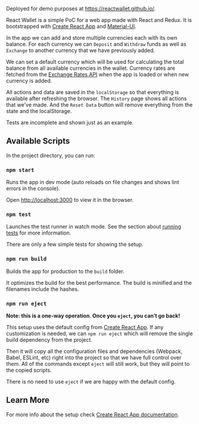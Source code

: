 Deployed for demo purposes at https://reactwallet.github.io/.

React Wallet is a simple PoC for a web app made with React and Redux. It is bootstrapped with [Create React App](https://github.com/facebook/create-react-app) and [Material-UI](https://material-ui.com).

In the app we can add and store multiple currencies each with its own balance. For each currency we can `Deposit` and `Withdraw` funds as well as `Exchange` to another currency that we have previously added.

We can set a default currency which will be used for calculating the total balance from all available currencies in the wallet. Currency rates are fetched from the [Exchange Rates API](https://exchangeratesapi.io/) when the app is loaded or when new currency is added.

All actions and data are saved in the `localStorage` so that everything is available after refreshing the browser. The `History` page shows all actions that we've made. And the `Reset Data` button will remove everything from the state and the localStorage.

Tests are incomplete and shown just as an example.

## Available Scripts

In the project directory, you can run:

### `npm start`

Runs the app in dev mode (auto reloads on file changes and shows lint errors in the console).

Open [http://localhost:3000](http://localhost:3000) to view it in the browser.

### `npm test`

Launches the test runner in watch mode. See the section about [running tests](https://facebook.github.io/create-react-app/docs/running-tests) for more information.

There are only a few simple tests for showing the setup.

### `npm run build`

Builds the app for production to the `build` folder.

It optimizes the build for the best performance. The build is minified and the filenames include the hashes.

### `npm run eject`

**Note: this is a one-way operation. Once you `eject`, you can’t go back!**

This setup uses the default config from [Create React App](https://github.com/facebook/create-react-app). If any customization is needed, we can `npm run eject` which will remove the single build dependency from the project.

Then it will copy all the configuration files and dependencies (Webpack, Babel, ESLint, etc) right into the project so that we have full control over them. All of the commands except `eject` will still work, but they will point to the copied scripts.

There is no need to use `eject` if we are happy with the default config.

## Learn More

For more info about the setup check [Create React App documentation](https://facebook.github.io/create-react-app/docs/getting-started).
